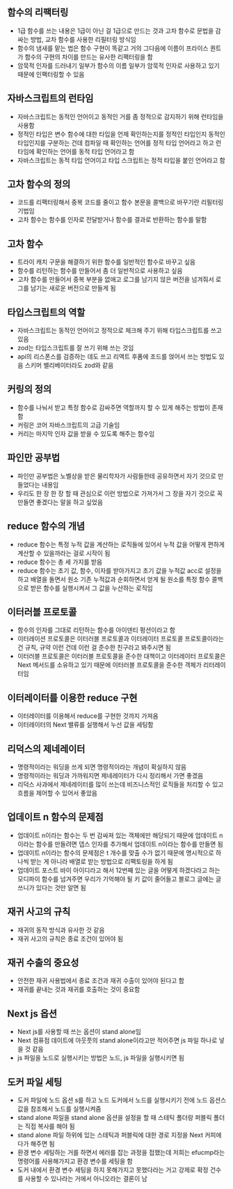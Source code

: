 ## 함수의 리팩터링
- 1급 함수를 쓰는 내용은 1급이 아닌 걸 1급으로 만드는 것과 고차 함수로 문법을 감싸는 방법, 교차 함수를 사용한 리필터링 방식임
- 함수의 냄새를 맡는 법은 함수 구현이 똑같고 거의 그다음에 이름이 프라이스 퀀트가 함수의 구현의 차이를 만드는 유사한 리팩터링을 함
- 암묵적 인자를 드러내기 일부가 함수의 이름 일부가 암묵적 인자로 사용하고 있기 때문에 인팩터링할 수 있음

## 자바스크립트의 런타임
- 자바스크립트는 동적인 언어이고 동적인 거를 좀 정적으로 감지하기 위해 런타임을 사용함
- 정적인 타입은 변수 함수에 대한 타입을 언제 확인하는지를 정적인 타입인지 동적인 타입인지를 구분하는 건데 컴파일 때 확인하는 언어를 정적 타입 언어라고 하고 런타임에 확인하는 언어를 동적 타입 언어라고 함
- 자바스크립트는 동적 타입 언어이고 타입 스크립트는 정적 타입을 붙인 언어라고 함

## 고차 함수의 정의
- 코드를 리팩터링해서 중복 코드를 줄이고 함수 본문을 콜백으로 바꾸기란 리필터링 기법임
- 고차 함수는 함수를 인자로 전달받거나 함수를 결과로 반환하는 함수를 말함

## 고차 함수
- 트라이 캐치 구문을 해결하기 위한 함수를 일반적인 함수로 바꾸고 싶음
- 함수를 리턴하는 함수를 만들어서 좀 더 일반적으로 사용하고 싶음
- 고차 함수를 만들어서 중복 부분을 없애고 로그를 남기지 않은 버전을 넘겨줘서 로그를 남기는 새로운 버전으로 만들게 됨

## 타입스크립트의 역할
- 자바스크립트는 동적인 언어이고 정적으로 체크해 주기 위해 타입스크립트를 쓰고 있음
- zod는 타입스크립트를 잘 쓰기 위해 쓰는 것임
- api의 리스폰스를 검증하는 데도 쓰고 리액트 후폼에 조드를 얹어서 쓰는 방법도 있음
스키머 밸리베이터라도 zod와 같음

## 커링의 정의
- 함수를 나눠서 받고 특정 함수로 감싸주면 역할까지 할 수 있게 해주는 방법이 존재함
- 커링은 코어 자바스크립트의 고급 기술임
- 커리는 마지막 인자 값을 받을 수 있도록 해주는 함수임

## 파인만 공부법
- 파인만 공부법은 노벨상을 받은 물리학자가 사람들한테 공유하면서 자기 것으로 만들었다는 내용임
- 우리도 한 장 한 장 할 때 관심으로 이런 방법으로 가져가서 그 장을 자기 것으로 꼭 만들면 좋겠다는 말을 하고 싶었음

## reduce 함수의 개념
- reduce 함수는 특정 누적 값을 계산하는 로직들에 있어서 누적 값을 어떻게 편하게 계산할 수 있을까라는 걸로 시작이 됨
- reduce 함수는 총 세 가지를 받음
- reduce 함수는 초기 값, 함수, 이자를 받아가지고 초기 값을 누적값 acc로 설정을 하고 배열을 돌면서 원소 기존 누적값과 순회하면서 얻게 될 원소를 특정 함수 콜백으로 받은 함수를 실행시켜서 그 값을 누산하는 로직임

## 이터러블 프로토콜
- 함수의 인자를 그대로 리턴하는 함수를 아이덴티 펑션이라고 함
- 이터레이션 프로토콜은 이터러블 프로토콜과 이터레이터 프로토콜 프로토콜이라는 건 규칙, 규약 이런 건데 이런 걸 준수한 친구라고 봐주시면 됨
- 이터러블 프로토콜은 이터러블 프로토콜을 준수한 대책이고 이터레이터 프로토콜은 Next 메서드를 소유하고 있기 때문에 이터러블 프로토콜을 준수한 객체가 리터레이터임

## 이터레이터를 이용한 reduce 구현
- 이터레이터를 이용해서 reduce를 구현한 것까지 가져옴
- 이터레이터의 Next 밸류를 실행해서 누선 값을 세팅함

## 리덕스의 제네레이터
- 명령적이라는 워딩을 쓰게 되면 명령적이라는 개념이 확실하지 않음
- 명령적이라는 워딩과 가까워지면 제네레이터가 다시 정리해서 가면 좋겠음
- 리덕스 사과에서 제네레이터를 많이 쓰는데 비즈니스적인 로직들을 처리할 수 있고 흐름을 제어할 수 있어서 좋았음


## 업데이트 n 함수의 문제점
- 업데이트 n이라는 함수는 두 번 감싸져 있는 객체에만 해당되기 때문에 업데이트 n이라는 함수를 만들려면 뎁스 인자를 추가해서 업데이트 n이라는 함수를 만들면 됨
- 업데이트 n이라는 함수의 문제점은 t 개수를 맞출 수가 없기 때문에 명시적으로 하나씩 받는 게 아니라 배열로 받는 방법으로 리팩토링을 하게 됨
- 업데이트 포스트 바이 아이디라고 해서 12번째 있는 글을 어떻게 하겠다라고 하는 모디파이 함수를 넘겨주면 우리가 기억해야 될 키 값이 줄어들고 블로그 글에는 글 쓰니가 있다는 것만 알면 됨

## 재귀 사고의 규칙
- 재귀의 동작 방식과 유사한 것 같음
- 재귀 사고의 규칙은 종료 조건이 있어야 됨

## 재귀 수출의 중요성
- 안전한 재귀 사용법에서 종료 조건과 재귀 수출이 있어야 된다고 함
- 재귀를 끝내는 것과 재귀를 호출하는 것이 중요함

## Next js 옵션
- Next js를 사용할 때 쓰는 옵션이 stand alone임
- Next 컴퓨점 데이트에 아웃풋의 stand alone이라고만 적어주면 js 파일 하나로 넣을 것 같음
- js 파일을 노드로 실행시키는 방법은 노드, js 파일을 실행시키면 됨
  
## 도커 파일 세팅
- 도커 파일에 노드 옵션 s를 하고 노드 도커에서 노드를 실행시키기 전에 노드 옵션스 값을 참조해서 노드를 실행시켜줌
- stand alone 파일을 stand alone 옵션을 설정을 할 때 스테틱 폴더랑 퍼블릭 폴더는 직접 복사를 해야 됨
- stand alone 파일 하위에 있는 스테틱과 퍼블릭에 대한 경로 지정을 Next 커피에다가 해주면 됨
- 환경 변수 세팅하는 거를 하면서 에러를 잡는 과정을 접했는데 저희는 efucmp라는 명령어를 사용해가지고 환경 변수를 세팅을 함
- 도커 내에서 환경 변수 세팅을 하지 못해가지고 못했다라는 거고 강제로 확정 건수를 사용할 수 있나라는 거에서 아니오라는 결론이 남
